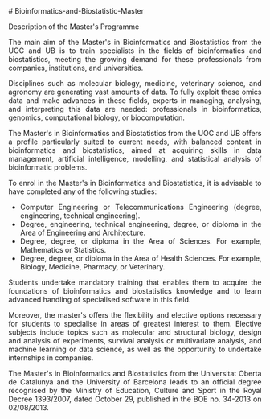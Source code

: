 <div align="justify">
# Bioinformatics-and-Biostatistic-Master

Description of the Master's Programme

The main aim of the Master's in Bioinformatics and Biostatistics from the UOC and UB is to train specialists in the fields of bioinformatics and biostatistics, meeting the growing demand for these professionals from companies, institutions, and universities.

Disciplines such as molecular biology, medicine, veterinary science, and agronomy are generating vast amounts of data. To fully exploit these omics data and make advances in these fields, experts in managing, analysing, and interpreting this data are needed: professionals in bioinformatics, genomics, computational biology, or biocomputation.

The Master's in Bioinformatics and Biostatistics from the UOC and UB offers a profile particularly suited to current needs, with balanced content in bioinformatics and biostatistics, aimed at acquiring skills in data management, artificial intelligence, modelling, and statistical analysis of bioinformatic problems.

To enrol in the Master's in Bioinformatics and Biostatistics, it is advisable to have completed any of the following studies:

- Computer Engineering or Telecommunications Engineering (degree, engineering, technical engineering).
- Degree, engineering, technical engineering, degree, or diploma in the Area of Engineering and Architecture.
- Degree, degree, or diploma in the Area of Sciences. For example, Mathematics or Statistics.
- Degree, degree, or diploma in the Area of Health Sciences. For example, Biology, Medicine, Pharmacy, or Veterinary.

Students undertake mandatory training that enables them to acquire the foundations of bioinformatics and biostatistics knowledge and to learn advanced handling of specialised software in this field.

Moreover, the master's offers the flexibility and elective options necessary for students to specialise in areas of greatest interest to them. Elective subjects include topics such as molecular and structural biology, design and analysis of experiments, survival analysis or multivariate analysis, and machine learning or data science, as well as the opportunity to undertake internships in companies.

The Master's in Bioinformatics and Biostatistics from the Universitat Oberta de Catalunya and the University of Barcelona leads to an official degree recognised by the Ministry of Education, Culture and Sport in the Royal Decree 1393/2007, dated October 29, published in the BOE no. 34-2013 on 02/08/2013.
</div>
